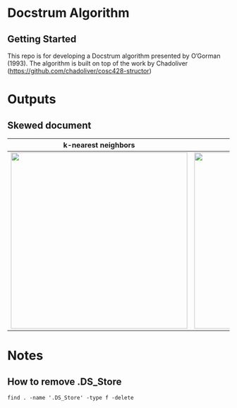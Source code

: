 # Docstrum Algorithm
## Getting Started
This repo is for developing a Docstrum algorithm presented by O’Gorman (1993). The algorithm is built on top of the work by Chadoliver (https://github.com/chadoliver/cosc428-structor)

# Outputs
## Skewed document
| k-nearest neighbors  | Docstrum |
| ------------- | ------------- |
| <img src="https://github.com/chulwoopack/docstrum/blob/master/output/test.png" width="400px" height="400px" />  | <img src="https://github.com/chulwoopack/docstrum/blob/master/docstrums/test.png" width="400px" height="400px" />  |


# Notes
## How to remove .DS_Store
```
find . -name '.DS_Store' -type f -delete
```
